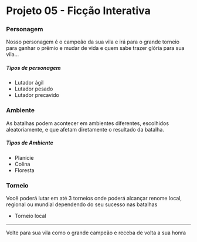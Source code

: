 # Projeto 05 - Ficção Interativa

### Personagem

Nosso personagem é o campeão da sua vila e irá para o grande torneio para ganhar o prêmio e mudar de vida e quem sabe trazer glória para sua vila...

##### Tipos de personagem

- Lutador ágil
- Lutador pesado
- Lutador precavido

### Ambiente

As batalhas podem acontecer em ambientes diferentes, escolhidos aleatoriamente, e que afetam diretamente o resultado da batalha.

##### Tipos de Ambiente

- Planície
- Colina
- Floresta

### Torneio

Você poderá lutar em até 3 torneios onde poderá alcançar renome local, regional ou mundial dependendo do seu sucesso nas batalhas

- Torneio local

-----

Volte para sua vila como o grande campeão e receba de volta a sua honra

